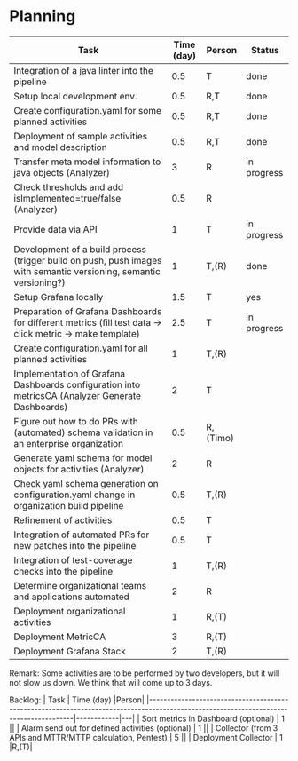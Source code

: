 # Planning

| Task                                                                                                              | Time (day) | Person   | Status        |
|-------------------------------------------------------------------------------------------------------------------|------------|----------|-------------|
| Integration of a java linter into the pipeline                                                                    | 0.5        | T        | done         |
| Setup local development env.                                                                                      | 0.5        | R,T      | done |
| Create configuration.yaml for some planned activities                                                             | 0.5        | R,T      |          done   |
| Deployment of sample activities and model description                                                             | 0.5        | R,T      |         done    |
| Transfer meta model information to java objects (Analyzer)                                                        | 3          | R        |      in progress       |
| Check thresholds and add isImplemented=true/false (Analyzer)                                                      | 0.5        | R        |             |
| Provide data via API                                                                                                | 1          | T        | in progress            |
| Development of a build process (trigger build on push, push images with semantic versioning, semantic versioning?) | 1          | T,(R)    | done         |
| Setup Grafana locally                                                                                    | 1.5        | T        | yes         |
| Preparation of Grafana Dashboards for different metrics (fill test data -> click metric -> make template)         | 2.5        | T        | in progress |
| Create configuration.yaml for all planned activities                                                              | 1          | T,(R)    |             |
| Implementation of Grafana Dashboards configuration into metricsCA (Analyzer Generate Dashboards)                  | 2          | T        |             |
| Figure out how to do PRs with (automated) schema validation in an enterprise organization                         | 0.5        | R,(Timo) |             |
| Generate yaml schema for model objects for activities (Analyzer)                                                  | 2          | R        |             |
| Check yaml schema generation on configuration.yaml change in organization build pipeline                          | 0.5        | T,(R)    |             |
| Refinement of activities                                                                                          | 0.5        | T        |             |
| Integration of automated PRs for new patches into the pipeline                                                    | 0.5        | T        |             |
| Integration of test-coverage checks into the pipeline                                                             | 1          | T,(R)    |             |
| Determine organizational teams and applications automated                                                         | 2          | R        |             |
| Deployment organizational activities                                                                              | 1          | R,(T)    |             |
| Deployment MetricCA                                                                                               | 3          | R,(T)    |             |
| Deployment Grafana Stack                                                                                          | 2          | T,(R)    |             |

Remark: Some activities are to be performed by two developers, but it will not slow us down. We think that will come up to 3 days.



Backlog:
| Task                                                                                                                                  | Time (day) |Person|
|---------------------------------------------------------------------------------------------------------------------------------------|------------|---|
| Sort metrics in Dashboard (optional)                                                                                                  | 1          ||
| Alarm send out for defined activities (optional)                                                                                      | 1          ||
| Collector (from 3 APIs and MTTR/MTTP calculation, Pentest)                                                                            | 5          ||
| Deployment Collector                                                                                                                  | 1          |R,(T)|
